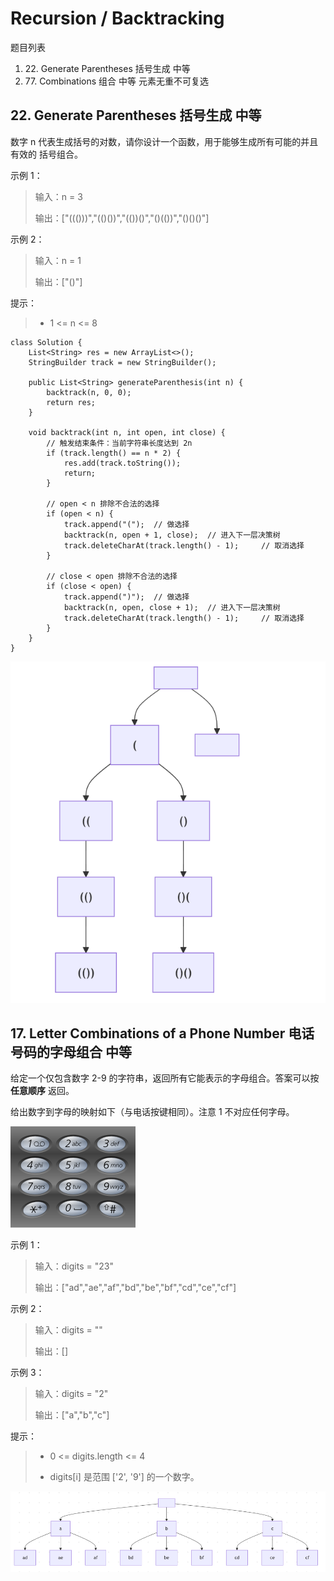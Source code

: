 
# Recursion / Backtracking

题目列表
<ol>
<li>22. Generate Parentheses 括号生成 中等</li>
<li>77. Combinations 组合 中等 元素无重不可复选</li>
</ol>

## 22. Generate Parentheses 括号生成 中等

数字 n 代表生成括号的对数，请你设计一个函数，用于能够生成所有可能的并且 有效的 括号组合。

示例 1：

> 输入：n = 3
>
> 输出：["((()))","(()())","(())()","()(())","()()()"]

示例 2：

> 输入：n = 1
>
> 输出：["()"]
 

提示：

> - 1 <= n <= 8

```
class Solution {
    List<String> res = new ArrayList<>();
    StringBuilder track = new StringBuilder();

    public List<String> generateParenthesis(int n) {
        backtrack(n, 0, 0);
        return res;      
    }

    void backtrack(int n, int open, int close) {
        // 触发结束条件：当前字符串长度达到 2n
        if (track.length() == n * 2) {
            res.add(track.toString());
            return;
        }

        // open < n 排除不合法的选择
        if (open < n) {
            track.append("(");  // 做选择
            backtrack(n, open + 1, close);  // 进入下一层决策树
            track.deleteCharAt(track.length() - 1);     // 取消选择
        }

        // close < open 排除不合法的选择
        if (close < open) {
            track.append(")");  // 做选择
            backtrack(n, open, close + 1);  // 进入下一层决策树
            track.deleteCharAt(track.length() - 1);     // 取消选择
        }
    }
}
```

![22. Generate Parentheses](../../pictures/22_Generate_Parentheses.png "")


## 17.  Letter Combinations of a Phone Number 电话号码的字母组合 中等

给定一个仅包含数字 2-9 的字符串，返回所有它能表示的字母组合。答案可以按 **任意顺序** 返回。

给出数字到字母的映射如下（与电话按键相同）。注意 1 不对应任何字母。


![17.  Letter Combinations of a Phone Number](../../pictures/17_telephone_keyboard.png "")
 

示例 1：

> 输入：digits = "23"
>
> 输出：["ad","ae","af","bd","be","bf","cd","ce","cf"]

示例 2：

> 输入：digits = ""
>
> 输出：[]

示例 3：

> 输入：digits = "2"
> 
> 输出：["a","b","c"]
 

提示：

> - 0 <= digits.length <= 4
>
> - digits[i] 是范围 ['2', '9'] 的一个数字。


![17.  Letter Combinations of a Phone Number](../../pictures/17_Letter_Combinations_of_a_Phone_Number.png "")